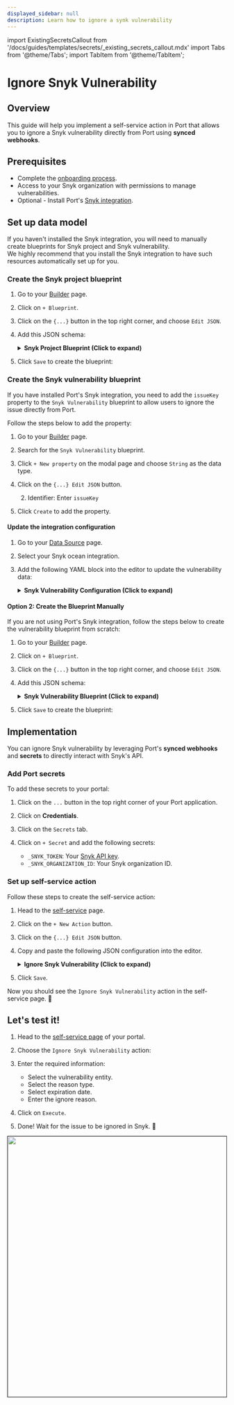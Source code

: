 ```yaml
---
displayed_sidebar: null
description: Learn how to ignore a synk vulnerability
---
```


import ExistingSecretsCallout from '/docs/guides/templates/secrets/_existing_secrets_callout.mdx'
import Tabs from '@theme/Tabs';
import TabItem from '@theme/TabItem';

# Ignore Snyk Vulnerability

## Overview
This guide will help you implement a self-service action in Port that allows you to ignore a Snyk vulnerability directly from Port using **synced webhooks**.


## Prerequisites

- Complete the [onboarding process](/getting-started/overview).
- Access to your Snyk organization with permissions to manage vulnerabilities.
- Optional - Install Port's [Snyk integration](https://docs.port.io/build-your-software-catalog/sync-data-to-catalog/code-quality-security/snyk/).

## Set up data model

If you haven't installed the Snyk integration, you will need to manually create blueprints for Snyk project and Snyk vulnerability.  
We highly recommend that you install the Snyk integration to have such resources automatically set up for you. 

<h3> Create the Snyk project blueprint </h3>

1. Go to your [Builder](https://app.getport.io/settings/data-model) page.
2. Click on `+ Blueprint`.
3. Click on the `{...}` button in the top right corner, and choose `Edit JSON`.
4. Add this JSON schema:
    <details>
    <summary><b>Snyk Project Blueprint (Click to expand)</b></summary>

    ```json showLineNumbers
    {
        "identifier": "snykProject",
        "title": "Snyk Project",
        "icon": "Snyk",
        "schema": {
        "properties": {
            "url": {
            "type": "string",
            "title": "URL",
            "format": "url",
            "icon": "Snyk"
            },
            "businessCriticality": {
            "title": "Business Criticality",
            "type": "array",
            "items": {
                "type": "string",
                "enum": [
                "critical",
                "high",
                "medium",
                "low"
                ]
            },
            "icon": "DefaultProperty"
            },
            "environment": {
            "items": {
                "type": "string",
                "enum": [
                "frontend",
                "backend",
                "internal",
                "external",
                "mobile",
                "saas",
                "onprem",
                "hosted",
                "distributed"
                ]
            },
            "icon": "Environment",
            "title": "Environment",
            "type": "array"
            },
            "lifeCycle": {
            "title": "Life Cycle",
            "type": "array",
            "items": {
                "type": "string",
                "enum": [
                "development",
                "sandbox",
                "production"
                ]
            },
            "icon": "DefaultProperty"
            },
            "criticalOpenVulnerabilities": {
            "icon": "Vulnerability",
            "type": "number",
            "title": "Open Critical Vulnerabilities"
            },
            "highOpenVulnerabilities": {
            "icon": "Vulnerability",
            "type": "number",
            "title": "Open High Vulnerabilities"
            },
            "mediumOpenVulnerabilities": {
            "icon": "Vulnerability",
            "type": "number",
            "title": "Open Medium Vulnerabilities"
            },
            "lowOpenVulnerabilities": {
            "icon": "Vulnerability",
            "type": "number",
            "title": "Open Low Vulnerabilities"
            },
            "tags": {
            "type": "array",
            "title": "Tags",
            "icon": "DefaultProperty"
            },
            "targetOrigin": {
            "type": "string",
            "title": "Target Origin"
            }
        },
        "required": []
        },
        "mirrorProperties": {},
        "calculationProperties": {},
        "aggregationProperties": {},
        "relations": {}
    }
    ```
    </details>

5. Click `Save` to create the blueprint:

<h3> Create the Snyk vulnerability blueprint </h3>


If you have installed Port's Snyk integration, you need to add the `issueKey` property to the `Snyk Vulnerability` blueprint to allow users to ignore the issue directly from Port.  

Follow the steps below to add the property:


1. Go to your [Builder](https://app.getport.io/settings/data-model) page.
2. Search for the `Snyk Vulnerability` blueprint.
3. Click `+ New property` on the modal page and choose `String` as the data type.
4. Click on the `{...} Edit JSON` button.
   
    2) Identifier: Enter `issueKey`

5. Click `Create` to add the property.

<h4> Update the integration configuration </h4>

1. Go to your [Data Source](https://app.getport.io/settings/data-sources) page.
2. Select your Snyk ocean integration.
3. Add the following YAML block into the editor to update the vulnerability data:

    <details>
    <summary><b>Snyk Vulnerability Configuration (Click to expand)</b></summary>
    ```yaml showLineNumbers
    - kind: vulnerability
        selector:
        query: 'true'
        port:
        entity:
            mappings:
            identifier: .id
            title: .attributes.title
            blueprint: '"snykVulnerability"'
            properties:
                score: .attributes.risk.score.value
                packageNames: [.attributes.coordinates[].representations[].dependency?.package_name
                | select(. != null)]
                packageVersions: [.attributes.coordinates[].representations[].dependency?.package_version
                | select(. != null)]
                severity: .attributes.effective_severity_level
                url: ("https://app.snyk.io/org/" + .attributes.key | tostring)
                publicationTime: .attributes.created_at
                status: .attributes.status
                type: .attributes.type
                # highlight-start
                issueKey: .attributes.key
                # highlight-end
            relations:
                project: .relationships.scan_item.data.id
    ```
    </details>

<h4> Option 2: Create the Blueprint Manually </h4>
If you are not using Port's Snyk integration, follow the steps below to create the vulnerability blueprint from scratch:

1. Go to your [Builder](https://app.getport.io/settings/data-model) page.
2. Click on `+ Blueprint`.
3. Click on the `{...}` button in the top right corner, and choose `Edit JSON`.
4. Add this JSON schema:

    <details>
    <summary><b>Snyk Vulnerability Blueprint (Click to expand)</b></summary>

    ```json showLineNumbers
    {
    "identifier": "snykVulnerability",
    "title": "Snyk Vulnerability",
    "icon": "Snyk",
    "schema": {
        "properties": {
        "score": {
            "icon": "Star",
            "type": "number",
            "title": "Score"
        },
        "packageNames": {
            "items": {
            "type": "string"
            },
            "type": "array",
            "title": "Package Names",
            "icon": "DefaultProperty"
        },
        "packageVersions": {
            "icon": "Package",
            "title": "Package Versions",
            "type": "array"
        },
        "type": {
            "icon": "DefaultProperty",
            "title": "Type",
            "type": "string",
            "enum": [
            "vuln",
            "license",
            "configuration",
            "config",
            "custom",
            "code",
            "cloud",
            "package_vulnerability"
            ]
        },
        "severity": {
            "icon": "Alert",
            "title": "Issue Severity",
            "type": "string",
            "enum": [
            "low",
            "medium",
            "high",
            "critical"
            ],
            "enumColors": {
            "low": "green",
            "medium": "yellow",
            "high": "red",
            "critical": "red"
            }
        },
        "url": {
            "icon": "Link",
            "type": "string",
            "title": "Issue URL",
            "format": "url"
        },
        "publicationTime": {
            "type": "string",
            "format": "date-time",
            "title": "Publication Time",
            "icon": "DefaultProperty"
        },
        "status": {
            "title": "Status",
            "icon": "",
            "type": "string",
            "enum": [
            "open",
            "resolved"
            ],
            "enumColors": {
            "open": "red",
            "resolved": "green"
            }
        },
        "issueKey": {
            "type": "string",
            "title": "Issue Key"
        }
        },
        "required": []
    },
    "mirrorProperties": {},
    "calculationProperties": {},
    "aggregationProperties": {},
    "relations": {
        "project": {
        "title": "Project",
        "target": "snykProject",
        "required": false,
        "many": false
        }
    }
    }
    ```
    </details>
5. Click `Save` to create the blueprint:

## Implementation

You can ignore Snyk vulnerability by leveraging Port's **synced webhooks** and **secrets** to directly interact with Snyk's API.

### Add Port secrets

<ExistingSecretsCallout integration="Snyk" />

To add these secrets to your portal:

1. Click on the `...` button in the top right corner of your Port application.

2. Click on **Credentials**.

3. Click on the `Secrets` tab.

4. Click on `+ Secret` and add the following secrets:
    - `_SNYK_TOKEN`: Your [Snyk API key](https://docs.snyk.io/snyk-api/rest-api/authentication-for-api).
    - `_SNYK_ORGANIZATION_ID`: Your Snyk organization ID.


### Set up self-service action

Follow these steps to create the self-service action:

1. Head to the [self-service](https://app.getport.io/self-serve) page.
2. Click on the `+ New Action` button.
3. Click on the `{...} Edit JSON` button.
4. Copy and paste the following JSON configuration into the editor.

    <details>
    <summary><b>Ignore Snyk Vulnerability (Click to expand)</b></summary>

    ```json showLineNumbers
    {
    "identifier": "ignore_snyk_vulnerability",
    "title": "Ignore Snyk Vulnerability",
    "icon": "Snyk",
    "description": "Ignore a Snyk vulnerability with reason and expiration date.",
    "trigger": {
        "type": "self-service",
        "operation": "DAY-2",
        "userInputs": {
        "properties": {
            "reasonType": {
            "type": "string",
            "title": "Reason Type",
            "enum": [
                "wont-fix",
                "not-vulnerable",
                "temporary-ignore"
            ],
            "enumColors": {
                "wont-fix": "lightGray",
                "not-vulnerable": "lightGray",
                "temporary-ignore": "lightGray"
            }
            },
            "ignoreReason": {
            "type": "string",
            "title": "Ignore Reason"
            },
            "expiration": {
            "type": "string",
            "enum": [
                "Does not expire",
                "Custom expiration date"
            ],
            "title": "Expiration"
            },
            "expirationDate": {
            "type": "string",
            "enum": [
                "30 days",
                "60 days",
                "90 days",
                "180 days",
                "270 days",
                "365 days"
            ],
            "visible": {
                "jqQuery": ".form.expiration == \"Custom expiration date\""
            },
            "title": "Expiration Date"
            }
        },
        "required": [
            "reasonType",
            "expiration"
        ],
        "order": []
        },
        "blueprintIdentifier": "snykVulnerability"
    },
    "invocationMethod": {
        "type": "WEBHOOK",
        "url": "https://api.snyk.io/v1/org/{{ .secrets._SNYK_ORGANIZATION_ID }}/project/{{ .entity.relations.project }}/ignore/{{ .entity.properties.issueKey }}",
        "agent": false,
        "synchronized": true,
        "method": "POST",
        "headers": {
        "Authorization": "token {{ .secrets._SNYK_TOKEN }}",
        "Content-Type": "application/json"
        },
        "body": {
        "ignorePath": "",
        "reason": "{{ .inputs.ignoreReason }}",
        "reasonType": "{{ .inputs.reasonType }}",
        "ignoredBy": {
            "name": "{{ .trigger.by.user.firstName }}",
            "email": "{{ .trigger.by.user.email }}",
            "id": "{{ .trigger.by.user.id }}"
        },
        "disregardIfFixable": false,
        "{{ if (.inputs | has(\"expirationDate\")) then \"expires\" else null end }}": "{{ if (.inputs | has(\"expirationDate\")) then (( .inputs.expirationDate | sub(\" days\"; \"\") | tonumber) * 86400 | now + . | strftime(\"%Y-%m-%dT%H:%M:%S%z\")) else null end }}",
        "created": "{{ .trigger.at }}"
        }
    },
    "requiredApproval": false
    }
    ```
    </details>

5. Click `Save`.

Now you should see the `Ignore Snyk Vulnerability` action in the self-service page. 🎉


## Let's test it!

1. Head to the [self-service page](https://app.getport.io/self-serve) of your portal.

2. Choose the `Ignore Snyk Vulnerability` action:

3. Enter the required information:
   - Select the vulnerability entity.
   - Select the reason type.
   - Select expiration date.
   - Enter the ignore reason.

4. Click on `Execute`.

5. Done! Wait for the issue to be ignored in Snyk.  🎉

<img src="/img/guides/ignoreSnykIssue.png" width="600px" border="1px" />
